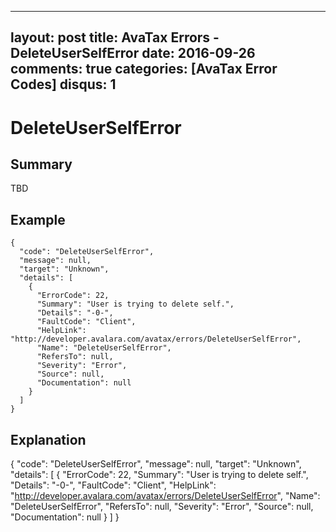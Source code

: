 
---
layout: post
title: AvaTax Errors - DeleteUserSelfError
date: 2016-09-26
comments: true
categories: [AvaTax Error Codes]
disqus: 1
---

# DeleteUserSelfError

## Summary

TBD

## Example

    {
      "code": "DeleteUserSelfError",
      "message": null,
      "target": "Unknown",
      "details": [
        {
          "ErrorCode": 22,
          "Summary": "User is trying to delete self.",
          "Details": "-0-",
          "FaultCode": "Client",
          "HelpLink": "http://developer.avalara.com/avatax/errors/DeleteUserSelfError",
          "Name": "DeleteUserSelfError",
          "RefersTo": null,
          "Severity": "Error",
          "Source": null,
          "Documentation": null
        }
      ]
    }

## Explanation

{
      "code": "DeleteUserSelfError",
      "message": null,
      "target": "Unknown",
      "details": [
        {
          "ErrorCode": 22,
          "Summary": "User is trying to delete self.",
          "Details": "-0-",
          "FaultCode": "Client",
          "HelpLink": "http://developer.avalara.com/avatax/errors/DeleteUserSelfError",
          "Name": "DeleteUserSelfError",
          "RefersTo": null,
          "Severity": "Error",
          "Source": null,
          "Documentation": null
        }
      ]
    }
